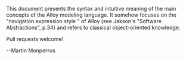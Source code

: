 This document presents the syntax and intuitive meaning of the main concepts of the Alloy modeling language. It somehow focuses on the "navigation expression style " of Alloy (see Jakson's "Software Abstractions", p.34) and refers to classical object-oriented knowledge.

Pull requests welcome!

--Martin Monperrus

